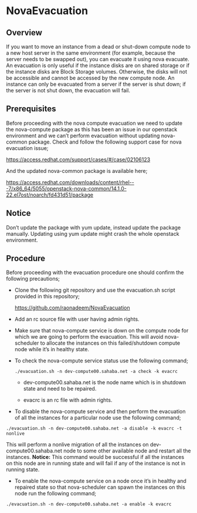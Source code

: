 # NovaEvacuation
## Overview
If you want to move an instance from a dead or shut-down compute node to a new host server in the same environment (for example, because the server needs to be swapped out), you can evacuate it using nova evacuate.
An evacuation is only useful if the instance disks are on shared storage or if the instance disks are Block Storage volumes. Otherwise, the disks will not be accessible and cannot be accessed by the new compute node.
An instance can only be evacuated from a server if the server is shut down; if the server is not shut down, the evacuation will fail.
## Prerequisites
Before proceeding with the nova compute evacuation we need to update the nova-compute package as this has been an issue in our openstack environment and we can’t perform evacuation without updating nova-common package.
Check and follow the following support case for nova evacuation issue;

https://access.redhat.com/support/cases/#/case/02106123

And the updated nova-common package is available here;

https://access.redhat.com/downloads/content/rhel---7/x86_64/5055/openstack-nova-common/14.1.0-22.el7ost/noarch/fd431d51/package

## Notice
Don’t update the package with yum update, instead update the package manually. Updating using yum update might crash the whole openstack environment.
## Procedure
Before proceeding with the evacuation procedure one should confirm the following precautions;
	
* Clone the following git repository and use the evacuation.sh script provided in this repository;

  https://github.com/raonadeem/NovaEvacuation

* Add an rc source file with user having admin rights.
* Make sure that nova-compute service is down on the compute node for which we are going to perform the evacuation. This will   avoid nova-scheduler to allocate the instances on this failed/shutdown compute node while it’s in healthy state.

* To check the nova-compute service status use the following command;

  `./evacuation.sh -n dev-compute00.sahaba.net -a check -k evacrc`
  - dev-compute00.sahaba.net is the node name which is in shutdown state and need to be repaired.

  - evacrc is an rc file with admin rights.

* To disable the nova-compute service and then perform the evacuation of all the instances for a particular node use the        following command;

`./evacuation.sh -n dev-compute00.sahaba.net -a disable -k evacrc -t nonlive`

This will perform a nonlive migration of all the instances on dev-compute00.sahaba.net node to some other available node and restart all the instances.
**Notice:**
This command would be successful if all the instances on this node are in running state and will fail if any of the instance is not in running state.
	
* To enable the nova-compute service on a node once it’s in healthy and repaired state so that nova-scheduler can spawn the     instances on this node run the following command;

`./evacuation.sh -n dev-compute00.sahaba.net -a enable -k evacrc`

